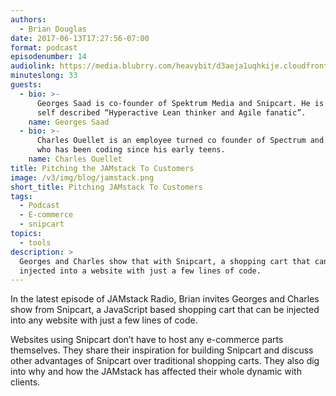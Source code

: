```yaml
---
authors:
  - Brian Douglas
date: 2017-06-13T17:27:56-07:00
format: podcast
episodenumber: 14
audiolink: https://media.blubrry.com/heavybit/d3aeja1uqhkije.cloudfront.net/podcasts/jamstack-radio/20170214-jamstack-radio-013.mp3
minuteslong: 33
guests:
  - bio: >-
      Georges Saad is co-founder of Spektrum Media and Snipcart. He is also a
      self described “Hyperactive Lean thinker and Agile fanatic”.
    name: Georges Saad
  - bio: >-
      Charles Ouellet is an employee turned co founder of Spectrum and Snipcart
      who has been coding since his early teens.
    name: Charles Ouellet
title: Pitching the JAMstack To Customers
image: /v3/img/blog/jamstack.png
short_title: Pitching JAMstack To Customers
tags:
  - Podcast
  - E-commerce
  - snipcart
topics:
  - tools
description: >
  Georges and Charles show that with Snipcart, a shopping cart that can be
  injected into a website with just a few lines of code.
---
```

In the latest episode of JAMstack Radio, Brian invites Georges and
Charles show from Snipcart, a JavaScript based shopping cart that can be
injected into any website with just a few lines of code.

Websites using Snipcart don’t have to host any e-commerce parts themselves. They  share their
inspiration for building Snipcart and discuss other advantages of Snipcart
over traditional shopping carts. They also dig into why and how the JAMstack has affected their whole dynamic with clients. 
